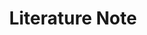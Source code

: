 ---
title: "Literature Note"
description: "I consume a lot of information on a daily basis. I mostly read, I have a bias towards reading content but from time to time I also learn from courses, talks, podcasts and documentaries."
---